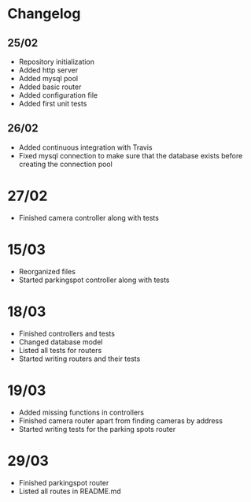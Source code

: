 # Changelog

## 25/02

- Repository initialization
- Added http server
- Added mysql pool
- Added basic router
- Added configuration file
- Added first unit tests

## 26/02

- Added continuous integration with Travis
- Fixed mysql connection to make sure that the database exists before creating the connection pool

# 27/02

- Finished camera controller along with tests

# 15/03

- Reorganized files
- Started parkingspot controller along with tests

# 18/03

- Finished controllers and tests
- Changed database model
- Listed all tests for routers
- Started writing routers and their tests

# 19/03

- Added missing functions in controllers
- Finished camera router apart from finding cameras by address
- Started writing tests for the parking spots router

# 29/03

- Finished parkingspot router
- Listed all routes in README.md